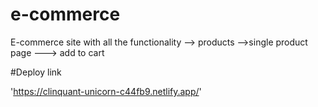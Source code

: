 # e-commerce
E-commerce site with all the  functionality --> products -->single product page ---> add to cart 


#Deploy link 

'https://clinquant-unicorn-c44fb9.netlify.app/'
